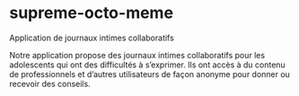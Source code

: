 # supreme-octo-meme
Application de journaux intimes collaboratifs

Notre application propose des journaux intimes collaboratifs pour les adolescents qui ont des difficultés à s’exprimer. Ils ont accès à du contenu de professionnels et d’autres utilisateurs de façon anonyme pour donner ou recevoir des conseils. 
